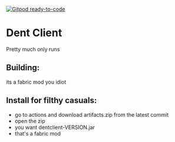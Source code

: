 [![Gitpod ready-to-code](https://img.shields.io/badge/Gitpod-ready--to--code-blue?logo=gitpod)](https://gitpod.io/#https://github.com/DentClient/Client)

# Dent Client

Pretty much only runs

## Building:
its a fabric mod you idiot

## Install for filthy casuals:
- go to actions and download artifacts.zip from the latest commit
- open the zip
- you want dentclient-VERSION.jar
- that's a fabric mod


